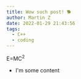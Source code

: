 ```yaml
---
title: Wow such post! 🐕
author: Martin Z
date: 2022-01-29 21:43:56
tags:
  - C++
  - coding
---
```


E=MC<sup>2</sup>

- I'm some content
